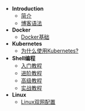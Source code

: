 * **Introduction**
  * [简介](README.md)
  * [博客语法](syntax.md)
* **Docker**
  * [Docker基础](/Docker/base/docker-base.md)
* **Kubernetes**
  * [为什么使用Kubernetes?](/Kubernetes/base/为什么使用Kubernetes.md)
* **Shell编程**
  * [入门教程](/Shell/base/)
  * [进阶教程](/Shell/base/)
  * [高级教程](/Shell/base/)
  * [实战教程](/Shell/practice/)
* **Linux**
  * [Linux双网配置](/Linux/Linux双网卡配置.md)  